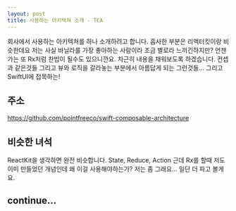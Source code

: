 ```yaml
---
layout: post
title: 사용하는 아키텍쳐 소개 - TCA
---
```


회사에서 사용하는 아키텍쳐를 하나 소개하려고 합니다.
흡사한 부분은 리액터킷이랑 비슷한데요
저는 사실 바닐라를 가장 좋아하는 사람이라 조금 별로라 느끼긴하지만?
언젠가는 또 Rx처럼 찬밥이 될수도 있으니깐요.
차근히 내용을 채워보도록 하겠습니다.
컨셉과 같은것들 그리고 뷰와 로직을 갈라놓는 부분에서 아름답게 되는 그런것들...
그리고 SwiftUI에 접목하는!

## 주소
https://github.com/pointfreeco/swift-composable-architecture

## 비슷한 녀석
ReactKit을 생각하면 완전 비슷합니다.
State, Reduce, Action
근데 Rx를 할때 저도 이미 만들었던 개념인데 왜 이걸 사용해야하는가?
저는 좀 그래요...
일단 더 파고 볼게요.

## continue...
